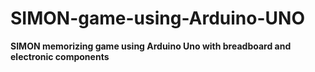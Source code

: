 # SIMON-game-using-Arduino-UNO
**SIMON memorizing game using Arduino Uno with breadboard and electronic components**
